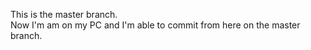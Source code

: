This is the master branch.  
Now I'm am on my PC and I'm able to commit from here on the master branch.
 
